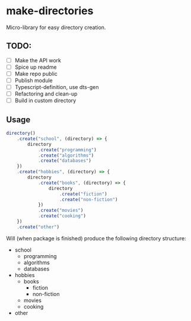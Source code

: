 # make-directories
Micro-library for easy directory creation. 

## TODO: 
- [ ] Make the API work
- [ ] Spice up readme 
- [ ] Make repo public 
- [ ] Publish module 
- [ ] Typescript-definition, use dts-gen
- [ ] Refactoring and clean-up
- [ ] Build in custom directory

## Usage 
```javascript 
directory()
    .create("school", (directory) => {
        directory
            .create("programming")
            .create("algorithms")
            .create("databases")
    })
    .create("hobbies", (directory) => {
        directory
            .create("books", (directory) => {
                directory
                    .create("fiction")
                    .create("non-fiction")
            })
            .create("movies")
            .create("cooking")
    })
    .create("other")
```

Will (when package is finished) produce the following directory structure: 
* school
  * programming
  * algorithms
  * databases
* hobbies
  * books
    * fiction
    * non-fiction
  * movies
  * cooking
* other
